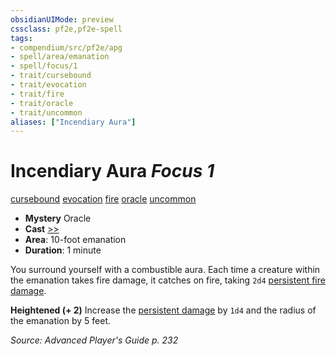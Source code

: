 ```yaml
---
obsidianUIMode: preview
cssclass: pf2e,pf2e-spell
tags:
- compendium/src/pf2e/apg
- spell/area/emanation
- spell/focus/1
- trait/cursebound
- trait/evocation
- trait/fire
- trait/oracle
- trait/uncommon
aliases: ["Incendiary Aura"]
---
```

# Incendiary Aura *Focus 1*   
[cursebound](cursebound-apg.md "Cursebound Spell Trait")  [evocation](evocation.md "Evocation School Trait")  [fire](fire.md "Fire Energy & Element Trait")  [oracle](Reference/Rules/Traits/oracle-apg.md "Oracle Class Trait")  [uncommon](uncommon.md "Uncommon Rarity Trait")  

- **Mystery** Oracle
- **Cast** [>>](chapter-9-playing-the-game.md#Actions "Two-Action") 
- **Area**: 10-foot emanation
- **Duration**: 1 minute

You surround yourself with a combustible aura. Each time a creature within the emanation takes fire damage, it catches on fire, taking `2d4` [persistent fire damage](conditions.md#Persistent%20Damage).

**Heightened (+ 2)** Increase the [persistent damage](conditions.md#Persistent%20Damage) by `1d4` and the radius of the emanation by 5 feet.

*Source: Advanced Player's Guide p. 232*